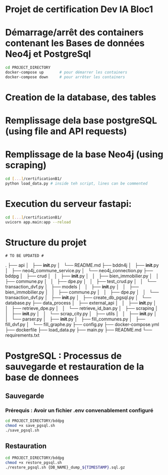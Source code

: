 # Projet de certification Dev IA Bloc1

# Démarrage/arrêt des containers contenant les Bases de données Neo4j et PostgreSql

``` bash
cd PROJECT_DIRECTORY
docker-compose up       # pour démarrer les containers
docker-compose down     # pour arrêter les containers
```

# Creation de la database, des tables
# Remplissage dela base postgreSQL (using file and API requests)
# Remplissage de la base Neo4j (using scraping)
```bash
cd [...]/certificationB1/
python load_data.py # inside teh script, lines can be commented 
```

# Execution du serveur fastapi:

```bash
cd [...]/certificationB1/
uvicorn app.main:app --reload
```

# Structure du projet 

    # TO BE UPDATED #
.
├── api
│   ├── __init__.py
│   └── README.md
├── bddn4j
│   ├── __init__.py
│   ├── neo4j_commune_service.py
│   └── neo4j_connection.py
├── bddpg
│   ├── crud
│   │   ├── __init__.py
│   │   ├── bien_immobilier.py
│   │   ├── commune.py
│   │   ├── dpe.py
│   │   ├── test_crud.py
│   │   └── transaction_dvf.py
│   ├── models
│   │   ├── __init__.py
│   │   ├── bien_immobilier.py
│   │   ├── commune.py
│   │   ├── dpe.py
│   │   └── transaction_dvf.py
│   ├── __init__.py
│   ├── create_db_pgsql.py
│   └── database.py
├── data_process
│   ├── external_api
│   │   ├── __init__.py
│   │   ├── retrieve_dpe.py
│   │   └── retrieve_id_ban.py
│   ├── scraping
│   │   ├── __init__.py
│   │   └── scrap_city.py
│   ├── utils
│   │   ├── __init__.py
│   │   └── parser.py
│   ├── __init__.py
│   ├── fill_communes.py
│   ├── fill_dvf.py
│   └── fill_graphe.py
├── config.py
├── docker-compose.yml
├── dockerfile
├── load_data.py
├── main.py
├── README.md
└── requirements.txt



# PostgreSQL : Processus de sauvegarde et restauration de la base de donnees 

## Sauvegarde
### Prérequis : Avoir un fichier .env convenablement configuré
```bash
cd PROJECT_DIRECTORY/bddpg
chmod +x save_pgsql.sh
./save_pgsql.sh
```

## Restauration
```bash
cd PROJECT_DIRECTORY/bddpg
chmod +x restore_pgsql.sh
./restore_pgsql.sh {DB_NAME}_dump_${TIMESTAMP}.sql.gz
```
